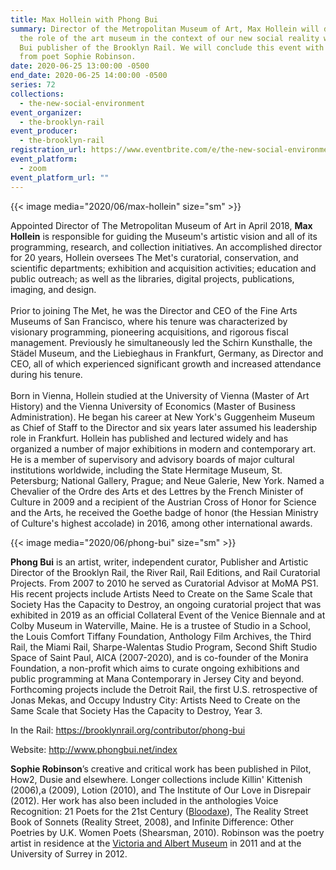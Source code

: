 ```yaml
---
title: Max Hollein with Phong Bui
summary: Director of the Metropolitan Museum of Art, Max Hollein will discuss
  the role of the art museum in the context of our new social reality with Phong
  Bui publisher of the Brooklyn Rail. We will conclude this event with a reading
  from poet Sophie Robinson.
date: 2020-06-25 13:00:00 -0500
end_date: 2020-06-25 14:00:00 -0500
series: 72
collections:
  - the-new-social-environment
event_organizer:
  - the-brooklyn-rail
event_producer:
  - the-brooklyn-rail
registration_url: https://www.eventbrite.com/e/the-new-social-environment-73-max-hollein-tickets-110222221632
event_platform:
  - zoom
event_platform_url: ""
---
```

{{< image media="2020/06/max-hollein" size="sm" >}}

Appointed Director of The Metropolitan Museum of Art in April 2018, **Max Hollein** is responsible for guiding the Museum's artistic vision and all of its programming, research, and collection initiatives. An accomplished director for 20 years, Hollein oversees The Met's curatorial, conservation, and scientific departments; exhibition and acquisition activities; education and public outreach; as well as the libraries, digital projects, publications, imaging, and design.\
\
Prior to joining The Met, he was the Director and CEO of the Fine Arts Museums of San Francisco, where his tenure was characterized by visionary programming, pioneering acquisitions, and rigorous fiscal management. Previously he simultaneously led the Schirn Kunsthalle, the Städel Museum, and the Liebieghaus in Frankfurt, Germany, as Director and CEO, all of which experienced significant growth and increased attendance during his tenure.\
\
Born in Vienna, Hollein studied at the University of Vienna (Master of Art History) and the Vienna University of Economics (Master of Business Administration). He began his career at New York's Guggenheim Museum as Chief of Staff to the Director and six years later assumed his leadership role in Frankfurt. Hollein has published and lectured widely and has organized a number of major exhibitions in modern and contemporary art. He is a member of supervisory and advisory boards of major cultural institutions worldwide, including the State Hermitage Museum, St. Petersburg; National Gallery, Prague; and Neue Galerie, New York. Named a Chevalier of the Ordre des Arts et des Lettres by the French Minister of Culture in 2009 and a recipient of the Austrian Cross of Honor for Science and the Arts, he received the Goethe badge of honor (the Hessian Ministry of Culture's highest accolade) in 2016, among other international awards.

{{< image media="2020/06/phong-bui" size="sm" >}}

**Phong Bui** is an artist, writer, independent curator, Publisher and Artistic Director of the Brooklyn Rail, the River Rail, Rail Editions, and Rail Curatorial Projects. From 2007 to 2010 he served as Curatorial Advisor at MoMA PS1. His recent projects include Artists Need to Create on the Same Scale that Society Has the Capacity to Destroy, an ongoing curatorial project that was exhibited in 2019 as an official Collateral Event of the Venice Biennale and at Colby Museum in Waterville, Maine. He is a trustee of Studio in a School, the Louis Comfort Tiffany Foundation, Anthology Film Archives, the Third Rail, the Miami Rail, Sharpe-Walentas Studio Program, Second Shift Studio Space of Saint Paul, AICA (2007-2020), and is co-founder of the Monira Foundation, a non-profit which aims to curate ongoing exhibitions and public programming at Mana Contemporary in Jersey City and beyond. Forthcoming projects include the Detroit Rail, the first U.S. retrospective of Jonas Mekas, and Occupy Industry City: Artists Need to Create on the Same Scale that Society Has the Capacity to Destroy, Year 3.

In the Rail: <https://brooklynrail.org/contributor/phong-bui>

Website: <http://www.phongbui.net/index>

**Sophie Robinson**’s creative and critical work has been published in Pilot, How2, Dusie and elsewhere. Longer collections include Killin' Kittenish (2006),a (2009), Lotion (2010), and The Institute of Our Love in Disrepair (2012). Her work has also been included in the anthologies Voice Recognition: 21 Poets for the 21st Century ([Bloodaxe](https://en.wikipedia.org/wiki/Bloodaxe_Books)), The Reality Street Book of Sonnets (Reality Street, 2008), and Infinite Difference: Other Poetries by U.K. Women Poets (Shearsman, 2010). Robinson was the poetry artist in residence at the [Victoria and Albert Museum](https://en.wikipedia.org/wiki/Victoria_and_Albert_Museum) in 2011 and at the University of Surrey in 2012.